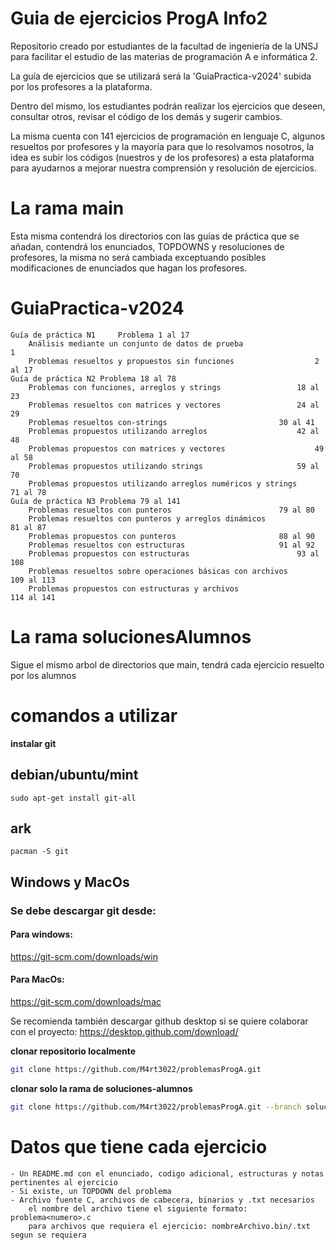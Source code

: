 # Guia de ejercicios ProgA Info2
Repositorio creado por estudiantes de la facultad de ingeniería de la UNSJ para facilitar el estudio de las materias de programación A e informática 2.

La guía de ejercicios que se utilizará será la 'GuiaPractica-v2024' subida por los profesores a la plataforma.

Dentro del mismo, los estudiantes podrán realizar los ejercicios que deseen, consultar otros, revisar el código de los demás y sugerir cambios.

La misma cuenta con 141 ejercicios de programación en lenguaje C, algunos resueltos por profesores y la mayoría para que lo resolvamos nosotros, la idea es subir los códigos (nuestros y de los profesores) a esta plataforma para ayudarnos a mejorar nuestra comprensión y resolución de ejercicios.

# La rama main
Esta misma contendrá los directorios con las guías de práctica que se añadan, contendrá los enunciados, TOPDOWNS y resoluciones de profesores, la misma no será cambiada exceptuando posibles modificaciones de enunciados que hagan los profesores.

# GuiaPractica-v2024
	Guía de práctica N1 	Problema 1 al 17
		Análisis mediante un conjunto de datos de prueba            		1
		Problemas resueltos y propuestos sin funciones			      	2 al 17
	Guía de práctica N2	Problema 18 al 78
		Problemas con funciones, arreglos y strings			        18 al 23
		Problemas resueltos con matrices y vectores			        24 al 29
		Problemas resueltos con-strings					        30 al 41
		Problemas propuestos utilizando arreglos			        42 al 48
		Problemas propuestos con matrices y vectores			        49 al 58
		Problemas propuestos utilizando strings				        59 al 70
		Problemas propuestos utilizando arreglos numéricos y strings	    	71 al 78
	Guía de práctica N3	Problema 79 al 141
		Problemas resueltos con punteros				        79 al 80
		Problemas resueltos con punteros y arreglos dinámicos		        81 al 87
		Problemas propuestos con punteros				        88 al 90
		Problemas resueltos con estructuras				        91 al 92
		Problemas propuestos con estructuras				        93 al 108
		Problemas resueltos sobre operaciones básicas con archivos	        109 al 113
		Problemas propuestos con estructuras y archivos			        114 al 141

# La rama solucionesAlumnos
Sigue el mismo arbol de directorios que main, tendrá cada ejercicio resuelto por los alumnos
# comandos a utilizar
**instalar git**
## debian/ubuntu/mint
	sudo apt-get install git-all 
## ark
	pacman -S git
## Windows y MacOs

   ### Se debe descargar git desde:
   #### Para windows:
   https://git-scm.com/downloads/win
   #### Para MacOs:
   https://git-scm.com/downloads/mac
   
   Se recomienda también descargar github desktop si se quiere colaborar con el proyecto: https://desktop.github.com/download/
   
**clonar repositorio localmente**
```bash
git clone https://github.com/M4rt3022/problemasProgA.git
```
**clonar solo la rama de soluciones-alumnos**
```bash
git clone https://github.com/M4rt3022/problemasProgA.git --branch soluciones-alumnos
```
# Datos que tiene cada ejercicio
	- Un README.md con el enunciado, codigo adicional, estructuras y notas pertinentes al ejercicio
 	- Si existe, un TOPDOWN del problema
  	- Archivo fuente C, archivos de cabecera, binarios y .txt necesarios
   		el nombre del archivo tiene el siguiente formato: problema<numero>.c
     	para archivos que requiera el ejercicio: nombreArchivo.bin/.txt segun se requiera

